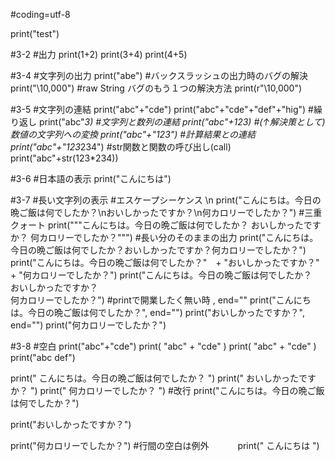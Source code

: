 #coding=utf-8

print("test")

#3-2
#出力
print(1+2)
print(3+4)
print(4+5)

#3-4
#文字列の出力
print("abe")
#バックスラッシュの出力時のバグの解決
print("\\10,000")
#raw String バグのもう１つの解決方法
print(r"\10,000")

#3-5
#文字列の連結
print("abc"+"cde")
print("abc"+"cde"+"def"+"hig")
#繰り返し
print("abc"*3)
#文字列と数列の連結
print("abc"+123)
#(↑解決策として)数値の文字列への変換
print("abc"+"123")
#計算結果との連結
print("abc"+"123*234")
#str関数と関数の呼び出し(call)
print("abc"+str(123*234)) 


#3-6
#日本語の表示
print("こんにちは")


#3-7
#長い文字列の表示
#エスケープシーケンス \n
print("こんにちは。今日の晩ご飯は何でしたか？\nおいしかったですか？\n何カロリーでしたか？")
#三重クォート
print("""こんにちは。今日の晩ご飯は何でしたか？
おいしかったですか？
何カロリーでしたか？""")
#長い分のそのままの出力
print("こんにちは。今日の晩ご飯は何でしたか？おいしかったですか？何カロリーでしたか？")
print("こんにちは。今日の晩ご飯は何でしたか？"　+
"おいしかったですか？"　+
"何カロリーでしたか？")
print("こんにちは。今日の晩ご飯は何でしたか？\
おいしかったですか？\
何カロリーでしたか？")
#printで開業したく無い時 , end=""
print("こんにちは。今日の晩ご飯は何でしたか？", end="")
print("おいしかったですか？", end="")
print("何カロリーでしたか？")


#3-8
#空白
print("abc"+"cde")
print( "abc" + "cde" )
print(   "abc"   +   "cde"  )
print("abc       def")

print(" こんにちは。今日の晩ご飯は何でしたか？ ")
print(" おいしかったですか？ ")
print(" 何カロリーでしたか？ ")
#改行
print("こんにちは。今日の晩ご飯は何でしたか？")

print("おいしかったですか？")

print("何カロリーでしたか？")
#行間の空白は例外
　　　print(" こんにちは ")



